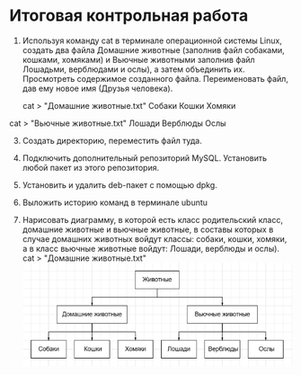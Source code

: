 # Итоговая контрольная работа

1. Используя команду cat в терминале операционной системы Linux, создать два файла Домашние животные (заполнив файл собаками, кошками, хомяками) и Вьючные животными заполнив файл Лошадьми, верблюдами и ослы), а затем объединить их. Просмотреть содержимое созданного файла. Переименовать файл, дав ему новое имя (Друзья человека).

   cat > "Домашние животные.txt"
   Собаки
   Кошки
   Хомяки

  cat > "Вьючные животные.txt"
  Лошади 
  Верблюды
  Ослы

3. Создать директорию, переместить файл туда.

  

4. Подключить дополнительный репозиторий MySQL. Установить любой пакет
из этого репозитория.

5. Установить и удалить deb-пакет с помощью dpkg.


6. Выложить историю команд в терминале ubuntu

 
7. Нарисовать диаграмму, в которой есть класс родительский класс, домашние животные и вьючные животные, в составы которых в случае домашних животных войдут классы: собаки, кошки, хомяки, а в класс вьючные животные войдут: Лошади, верблюды и ослы).
cat > "Домашние животные.txt"
![скрин выполненой работы](Screen/Homework6.png)
